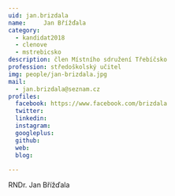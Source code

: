 ```yaml
---
uid: jan.brizdala
name:     Jan Břížďala
category:
  - kandidat2018
  - clenove
  - mstrebicsko
description: člen Místního sdružení Třebíčsko
profession: středoškolský učitel
img: people/jan-brizdala.jpg
mail:
  - jan.brizdala@seznam.cz
profiles:
  facebook: https://www.facebook.com/brizdala
  twitter: 
  linkedin: 
  instagram: 
  googleplus: 
  github: 
  web: 
  blog: 
  
---
```


RNDr. Jan Břížďala
